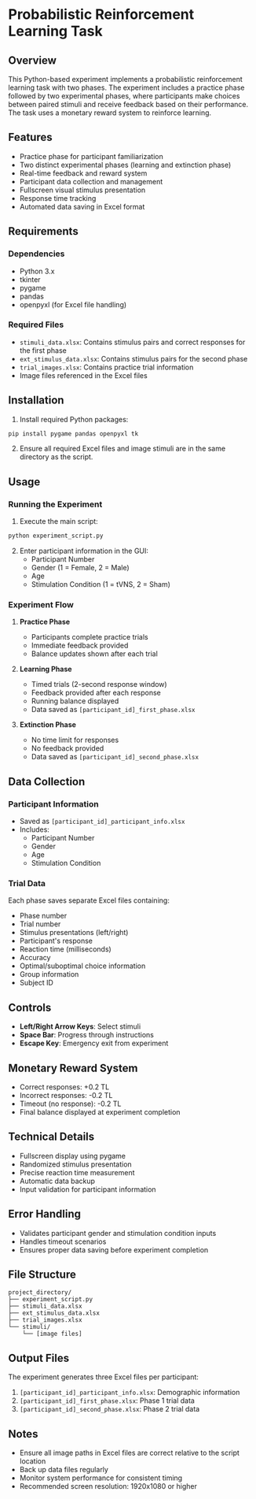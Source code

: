 # Probabilistic Reinforcement Learning Task

## Overview
This Python-based experiment implements a probabilistic reinforcement learning task with two phases. The experiment includes a practice phase followed by two experimental phases, where participants make choices between paired stimuli and receive feedback based on their performance. The task uses a monetary reward system to reinforce learning.

## Features
- Practice phase for participant familiarization
- Two distinct experimental phases (learning and extinction phase)
- Real-time feedback and reward system
- Participant data collection and management
- Fullscreen visual stimulus presentation
- Response time tracking
- Automated data saving in Excel format

## Requirements

### Dependencies
- Python 3.x
- tkinter
- pygame
- pandas
- openpyxl (for Excel file handling)

### Required Files
- `stimuli_data.xlsx`: Contains stimulus pairs and correct responses for the first phase
- `ext_stimulus_data.xlsx`: Contains stimulus pairs for the second phase
- `trial_images.xlsx`: Contains practice trial information
- Image files referenced in the Excel files

## Installation
1. Install required Python packages:
```bash
pip install pygame pandas openpyxl tk
```

2. Ensure all required Excel files and image stimuli are in the same directory as the script.

## Usage

### Running the Experiment
1. Execute the main script:
```bash
python experiment_script.py
```

2. Enter participant information in the GUI:
   - Participant Number
   - Gender (1 = Female, 2 = Male)
   - Age
   - Stimulation Condition (1 = tVNS, 2 = Sham)

### Experiment Flow
1. **Practice Phase**
   - Participants complete practice trials
   - Immediate feedback provided
   - Balance updates shown after each trial

2. **Learning Phase**
   - Timed trials (2-second response window)
   - Feedback provided after each response
   - Running balance displayed
   - Data saved as `[participant_id]_first_phase.xlsx`

3. **Extinction Phase**
   - No time limit for responses
   - No feedback provided
   - Data saved as `[participant_id]_second_phase.xlsx`

## Data Collection

### Participant Information
- Saved as `[participant_id]_participant_info.xlsx`
- Includes:
  - Participant Number
  - Gender
  - Age
  - Stimulation Condition

### Trial Data
Each phase saves separate Excel files containing:
- Phase number
- Trial number
- Stimulus presentations (left/right)
- Participant's response
- Reaction time (milliseconds)
- Accuracy
- Optimal/suboptimal choice information
- Group information
- Subject ID

## Controls
- **Left/Right Arrow Keys**: Select stimuli
- **Space Bar**: Progress through instructions
- **Escape Key**: Emergency exit from experiment

## Monetary Reward System
- Correct responses: +0.2 TL
- Incorrect responses: -0.2 TL
- Timeout (no response): -0.2 TL
- Final balance displayed at experiment completion

## Technical Details
- Fullscreen display using pygame
- Randomized stimulus presentation
- Precise reaction time measurement
- Automatic data backup
- Input validation for participant information

## Error Handling
- Validates participant gender and stimulation condition inputs
- Handles timeout scenarios
- Ensures proper data saving before experiment completion

## File Structure
```
project_directory/
├── experiment_script.py
├── stimuli_data.xlsx
├── ext_stimulus_data.xlsx
├── trial_images.xlsx
└── stimuli/
    └── [image files]
```

## Output Files
The experiment generates three Excel files per participant:
1. `[participant_id]_participant_info.xlsx`: Demographic information
2. `[participant_id]_first_phase.xlsx`: Phase 1 trial data
3. `[participant_id]_second_phase.xlsx`: Phase 2 trial data

## Notes
- Ensure all image paths in Excel files are correct relative to the script location
- Back up data files regularly
- Monitor system performance for consistent timing
- Recommended screen resolution: 1920x1080 or higher
